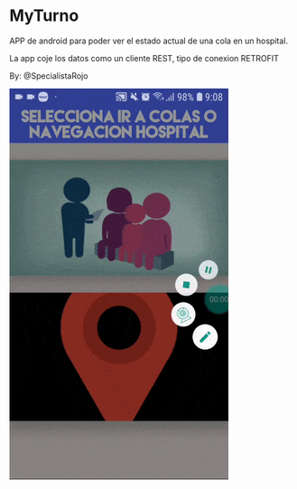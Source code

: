 # MyTurno

APP de android para poder ver el estado actual de una cola en un hospital.

La app coje los datos como un cliente REST, tipo de conexion RETROFIT

By: @SpecialistaRojo

![](video.gif)

